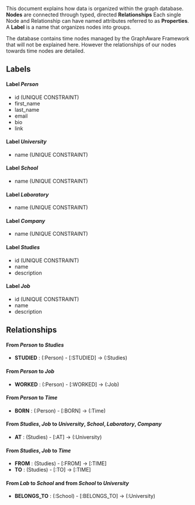 This document explains how data is organized within the graph database. **Nodes** are connected through typed, directed **Relationships**
Each single Node and Relationship can have named attributes referred to as **Properties**. A **Label** is a name that organizes nodes into groups.

The database contains time nodes managed by the GraphAware Framework that will not be explained here. However the relationships of our nodes towards time nodes are detailed. 


## Labels 

#### Label *Person*

- id (UNIQUE CONSTRAINT)
- first_name
- last_name
- email
- bio
- link


#### Label *University*

- name (UNIQUE CONSTRAINT)


#### Label *School*

- name (UNIQUE CONSTRAINT)


#### Label *Laboratory*

- name (UNIQUE CONSTRAINT)


#### Label *Company*

- name (UNIQUE CONSTRAINT)


#### Label *Studies*

- id (UNIQUE CONSTRAINT)
- name
- description


#### Label *Job*

- id (UNIQUE CONSTRAINT)
- name
- description



## Relationships

#### From *Person* to *Studies*

- **STUDIED** : (:Person) - [:STUDIED] -> (:Studies)


#### From *Person* to *Job*

- **WORKED** : (:Person) - [:WORKED] -> (:Job)


#### From *Person* to *Time*

- **BORN** : (:Person) - [:BORN] -> (:Time)


#### From *Studies*, *Job* to *University*, *School*, *Laboratory*, *Company*

- **AT** : (Studies) - [:AT] -> (:University) 


#### From *Studies*, *Job* to *Time*

- **FROM** : (Studies) - [:FROM] -> [:TIME]
- **TO** : (Studies) - [:TO] -> [:TIME]


#### From *Lab* to *School* and from *School* to *University*

- **BELONGS_TO** : (:School) - [:BELONGS_TO] -> (:University)
